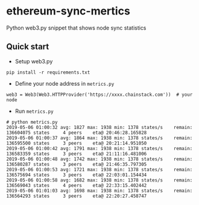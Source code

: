 # ethereum-sync-mertics
Python web3.py snippet that shows node sync statistics

## Quick start
   - Setup web3.py
   ```
   pip install -r requirements.txt
   ```
   
   - Define your node address in `metrics.py`
   ```
   web3 = Web3(Web3.HTTPProvider('https://xxxx.chainstack.com'))  # your node
   ```
   
  - Run `metrics.py`
  ```
  # python metrics.py
  2019-05-06 01:00:32 avg: 1827 max: 1938 min: 1378 states/s 	remain: 136604075 states	 4 peers 	eta@ 20:46:28.165828
  2019-05-06 01:00:37 avg: 1864 max: 1938 min: 1378 states/s 	remain: 136595500 states	 3 peers 	eta@ 20:21:14.951050
  2019-05-06 01:00:42 avg: 1791 max: 1938 min: 1378 states/s 	remain: 136583359 states	 3 peers 	eta@ 21:11:16.481006
  2019-05-06 01:00:48 avg: 1742 max: 1938 min: 1378 states/s 	remain: 136580287 states	 3 peers 	eta@ 21:46:35.797305
  2019-05-06 01:00:53 avg: 1721 max: 1938 min: 1378 states/s 	remain: 136575694 states	 3 peers 	eta@ 22:03:01.154434
  2019-05-06 01:00:58 avg: 1682 max: 1938 min: 1378 states/s 	remain: 136569043 states	 4 peers 	eta@ 22:33:15.402442
  2019-05-06 01:01:03 avg: 1698 max: 1938 min: 1378 states/s 	remain: 136564293 states	 3 peers 	eta@ 22:20:27.458747
  ```

